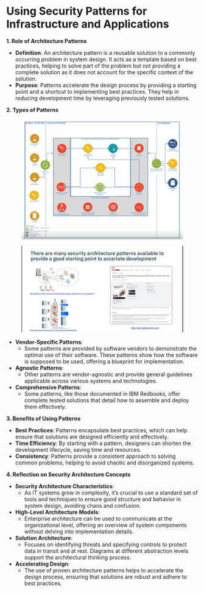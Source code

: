 # Using Security Patterns for Infrastructure and Applications

**1. Role of Architecture Patterns**

* **Definition**: An architecture pattern is a reusable solution to a commonly occurring problem in system design. It acts as a template based on best practices, helping to solve part of the problem but not providing a complete solution as it does not account for the specific context of the solution.
* **Purpose**: Patterns accelerate the design process by providing a starting point and a shortcut to implementing best practices. They help in reducing development time by leveraging previously tested solutions.

**2. Types of Patterns**

<figure><img src="../.gitbook/assets/image (64).png" alt=""><figcaption></figcaption></figure>

<figure><img src="../.gitbook/assets/image (65).png" alt=""><figcaption></figcaption></figure>

* **Vendor-Specific Patterns**:
  * Some patterns are provided by software vendors to demonstrate the optimal use of their software. These patterns show how the software is supposed to be used, offering a blueprint for implementation.
* **Agnostic Patterns**:
  * Other patterns are vendor-agnostic and provide general guidelines applicable across various systems and technologies.
* **Comprehensive Patterns**:
  * Some patterns, like those documented in IBM Redbooks, offer complete tested solutions that detail how to assemble and deploy them effectively.

**3. Benefits of Using Patterns**

* **Best Practices**: Patterns encapsulate best practices, which can help ensure that solutions are designed efficiently and effectively.
* **Time Efficiency**: By starting with a pattern, designers can shorten the development lifecycle, saving time and resources.
* **Consistency**: Patterns provide a consistent approach to solving common problems, helping to avoid chaotic and disorganized systems.

**4. Reflection on Security Architecture Concepts**

* **Security Architecture Characteristics**:
  * As IT systems grow in complexity, it’s crucial to use a standard set of tools and techniques to ensure good structure and behavior in system design, avoiding chaos and confusion.
* **High-Level Architecture Models**:
  * Enterprise architecture can be used to communicate at the organizational level, offering an overview of system components without delving into implementation details.
* **Solution Architecture**:
  * Focuses on identifying threats and specifying controls to protect data in transit and at rest. Diagrams at different abstraction levels support the architectural thinking process.
* **Accelerating Design**:
  * The use of proven architecture patterns helps to accelerate the design process, ensuring that solutions are robust and adhere to best practices.

